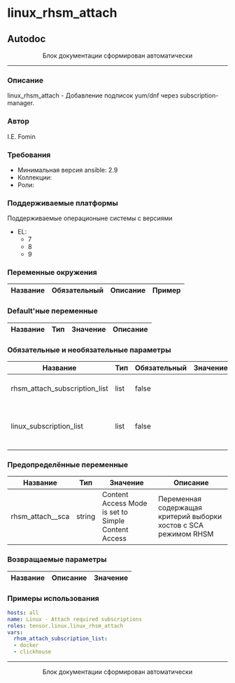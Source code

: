 linux_rhsm_attach
=========

## Autodoc

<p style="text-align: center;">Блок документации сформирован автоматически</p>

---

### Описание

linux_rhsm_attach - Добавление подписок yum/dnf через subscription-manager.

### Автор

I.E. Fomin

### Требования

- Минимальная версия ansible: 2.9
- Коллекции:
- Роли:

### Поддерживаемые платформы

Поддерживаемые операционыне системы с версиями

- EL:
  - 7
  - 8
  - 9

### Переменные окружения

| Название         | Обязательный             | Описание         | Пример       |
| ------------------------ | ------------------------------------ | ------------------------ | ------------------ |

### Default'ные переменные

| Название         | Тип    | Значение         | Описание         |
| ------------------------ | --------- | ------------------------ | ------------------------ |

### Обязательные и необязательные параметры

| Название                      | Тип    | Обязательный             | Значение         | Описание                                                                                                                                         |
| ------------------------------------- | --------- | ------------------------------------ | ------------------------ | -------------------------------------------------------------------------------------------------------------------------------------------------------- |
| rhsm_attach_subscription_list | list   | false                    |                  | список названий подписок, необходимых для добавления                                                                                             |
| linux_subscription_list       | list   | false                    |                  | DEPRECATED For rhsm_attach_subscription_list: Список названий подписок, необходимых для добавления                                               |

### Предопределённые переменные

| Название         | Тип    | Значение                                            | Описание                                                                                                          |
| ------------------------ | --------- | ----------------------------------------------------------- | ------------------------------------------------------------------------------------------------------------------------- |
| rhsm_attach__sca | string | Content Access Mode is set to Simple Content Access | Переменная содержащая критерий выборки хостов с SCA режимом RHSM                                                  |


### Возвращаемые параметры
| Название         | Описание         | Значение         |
| ------------------------ | ------------------------ | ------------------------ |


### Примеры использования

```yaml
hosts: all
name: Linux - Attach required subscriptions
roles: tensor.linux.linux_rhsm_attach
vars:
  rhsm_attach_subscription_list:
  - docker
  - clickhouse
```


---
<p style="text-align: center;">Блок документации сформирован автоматически</p>
